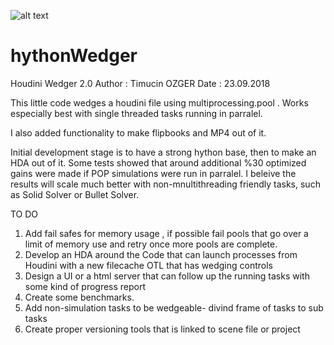 ![alt text](https://raw.githubusercontent.com/tricecold/hythonWedger/wedger2.jpg)


# hythonWedger
Houdini Wedger 2.0
Author :   Timucin OZGER
Date   :   23.09.2018


This little code wedges a houdini file using multiprocessing.pool . Works especially best with single threaded tasks running in parralel.

I also added functionality to make flipbooks and MP4 out of it.

Initial development stage is to have a strong hython base, then to make an HDA out of it.
Some tests showed that around additional %30 optimized gains were made if POP simulations were run in parralel. I beleive the results will scale much better with non-mnultithreading friendly tasks, such as Solid Solver or Bullet Solver.

TO DO

1) Add fail safes for memory usage , if possible fail pools that go over a limit of memory use and retry once more pools are complete.
2) Develop an HDA around the Code that can launch processes from Houdini with a new filecache OTL that has wedging controls
3) Design a UI or a html server that can follow up the running tasks with some kind of progress report
4) Create some benchmarks.
5) Add non-simulation tasks to be wedgeable- divind frame of tasks to sub tasks
6) Create proper versioning tools that is linked to scene file or project





